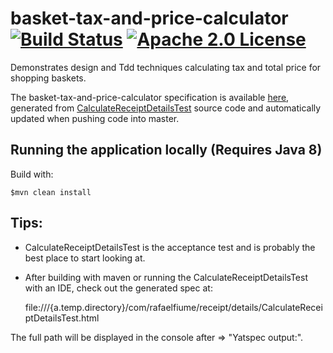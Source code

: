 # basket-tax-and-price-calculator [![Build Status](https://travis-ci.org/rafaelfiume/basket-tax-and-price-calculator.svg?branch=master)](https://travis-ci.org/rafaelfiume/basket-tax-and-price-calculator) [![Apache 2.0 License](https://img.shields.io/badge/license-Apache_2.0-blue.svg)](https://github.com/rafaelfiume/basket-tax-and-price-calculator/blob/master/LICENSE)
Demonstrates design and Tdd techniques calculating tax and total price for shopping baskets.

The basket-tax-and-price-calculator specification is available [here](http://rafaelfiume.github.io/basket-tax-and-price-calculator),
generated from [CalculateReceiptDetailsTest](https://github.com/rafaelfiume/basket-tax-and-price-calculator/blob/master/src/test/java/com/rafaelfiume/receipt/details/CalculateReceiptDetailsTest.java) source code and automatically updated when pushing code into master.

## Running the application locally (Requires Java 8)

Build with:

    $mvn clean install

## Tips:

* CalculateReceiptDetailsTest is the acceptance test and is probably the best place to start looking at.

* After building with maven or running the CalculateReceiptDetailsTest with an IDE, check out the generated spec at:

    file:///{a.temp.directory}/com/rafaelfiume/receipt/details/CalculateReceiptDetailsTest.html

The full path will be displayed in the console after => "Yatspec output:".
